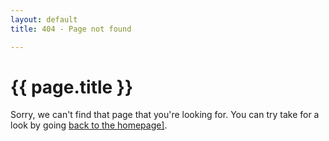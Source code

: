 ```yaml
---
layout: default
title: 404 - Page not found

---
```


<div class="page">
  <h1 class="page-title">{{ page.title }}</h1>
Sorry, we can't find that page that you're looking for. You can try take for a look by going  <a href="{{ site.baseurl }}"> back to the homepage]</a>.
</div>

